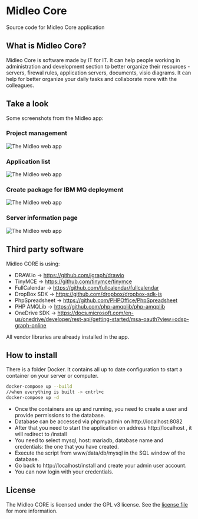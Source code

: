 # Midleo Core

Source code for Midleo Core application

## What is Midleo Core?
Midleo Core is software made by IT for IT. It can help people working in administration and development section to better organize their resources - servers, firewal rules, application servers, documents, visio diagrams. It can help for better organize your daily tasks and collaborate more with the colleagues.

## Take a look

Some screenshots from the Midleo app:

### Project management
![The Midleo web app](https://gitlab.com/midleo/midleo-core/-/raw/master/gitlab.assets/service-management.png)

### Application list
![The Midleo web app](https://gitlab.com/midleo/midleo-core/-/raw/master/gitlab.assets/applications.png)

### Create package for IBM MQ deployment
![The Midleo web app](https://gitlab.com/midleo/midleo-core/-/raw/master/gitlab.assets/ibm-mq-package.png)

### Server information page
![The Midleo web app](https://gitlab.com/midleo/midleo-core/-/raw/master/gitlab.assets/server-info.png)

## Third party software

Midleo CORE is using:

- DRAW.io -> https://github.com/jgraph/drawio
- TinyMCE -> https://github.com/tinymce/tinymce
- FullCalendar -> https://github.com/fullcalendar/fullcalendar
- DropBox SDK -> https://github.com/dropbox/dropbox-sdk-js
- PhpSpreadsheet -> https://github.com/PHPOffice/PhpSpreadsheet
- PHP AMQLib -> https://github.com/php-amqplib/php-amqplib
- OneDrive SDK -> https://docs.microsoft.com/en-us/onedrive/developer/rest-api/getting-started/msa-oauth?view=odsp-graph-online


All vendor libraries are already installed in the app.


## How to install

There is a folder Docker. It contains all up to date configuration to start a container on your server or computer.

```bash
docker-compose up --build
//when everything is built -> cntrl+c
docker-compose up -d
```

- Once the containers are up and running, you need to create a user and provide permissions to the database.
- Database can be accessed via phpmyadmin on http://localhost:8082
- After that you need to start the application on address http://localhost , it will redirect to /install
- You need to select mysql, host: mariadb, database name and credentials: the one that you have created.
- Execute the script from www/data/db/mysql in the SQL window of the database.
- Go back to http://localhost/install and create your admin user account.
- You can now login with your credentials.


## License

The Midleo CORE is licensed under the GPL v3 license. See the [license file](https://gitlab.com/midleo/midleo-core/-/blob/master/LICENSE) for more information.
